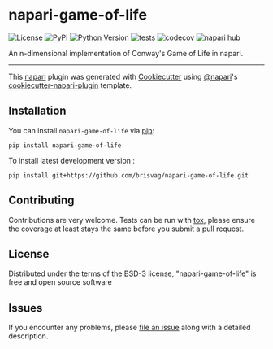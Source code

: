 # napari-game-of-life

[![License](https://img.shields.io/pypi/l/napari-game-of-life.svg?color=green)](https://github.com/brisvag/napari-game-of-life/raw/main/LICENSE)
[![PyPI](https://img.shields.io/pypi/v/napari-game-of-life.svg?color=green)](https://pypi.org/project/napari-game-of-life)
[![Python Version](https://img.shields.io/pypi/pyversions/napari-game-of-life.svg?color=green)](https://python.org)
[![tests](https://github.com/brisvag/napari-game-of-life/workflows/tests/badge.svg)](https://github.com/brisvag/napari-game-of-life/actions)
[![codecov](https://codecov.io/gh/brisvag/napari-game-of-life/branch/main/graph/badge.svg)](https://codecov.io/gh/brisvag/napari-game-of-life)
[![napari hub](https://img.shields.io/endpoint?url=https://api.napari-hub.org/shields/napari-game-of-life)](https://napari-hub.org/plugins/napari-game-of-life)

An n-dimensional implementation of Conway's Game of Life in napari.

----------------------------------

This [napari] plugin was generated with [Cookiecutter] using [@napari]'s [cookiecutter-napari-plugin] template.

<!--
Don't miss the full getting started guide to set up your new package:
https://github.com/napari/cookiecutter-napari-plugin#getting-started

and review the napari docs for plugin developers:
https://napari.org/plugins/stable/index.html
-->

## Installation

You can install `napari-game-of-life` via [pip]:

    pip install napari-game-of-life



To install latest development version :

    pip install git+https://github.com/brisvag/napari-game-of-life.git


## Contributing

Contributions are very welcome. Tests can be run with [tox], please ensure
the coverage at least stays the same before you submit a pull request.

## License

Distributed under the terms of the [BSD-3] license,
"napari-game-of-life" is free and open source software

## Issues

If you encounter any problems, please [file an issue] along with a detailed description.

[napari]: https://github.com/napari/napari
[Cookiecutter]: https://github.com/audreyr/cookiecutter
[@napari]: https://github.com/napari
[MIT]: http://opensource.org/licenses/MIT
[BSD-3]: http://opensource.org/licenses/BSD-3-Clause
[GNU GPL v3.0]: http://www.gnu.org/licenses/gpl-3.0.txt
[GNU LGPL v3.0]: http://www.gnu.org/licenses/lgpl-3.0.txt
[Apache Software License 2.0]: http://www.apache.org/licenses/LICENSE-2.0
[Mozilla Public License 2.0]: https://www.mozilla.org/media/MPL/2.0/index.txt
[cookiecutter-napari-plugin]: https://github.com/napari/cookiecutter-napari-plugin

[file an issue]: https://github.com/brisvag/napari-game-of-life/issues

[napari]: https://github.com/napari/napari
[tox]: https://tox.readthedocs.io/en/latest/
[pip]: https://pypi.org/project/pip/
[PyPI]: https://pypi.org/
